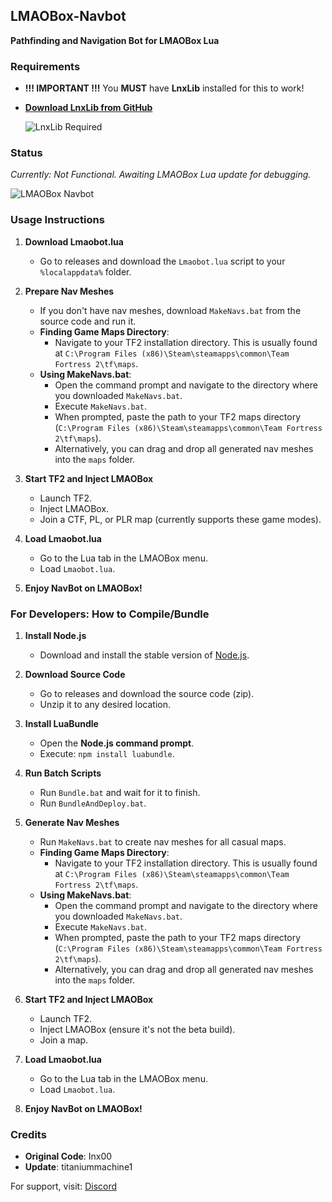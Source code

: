 ## LMAOBox-Navbot
**Pathfinding and Navigation Bot for LMAOBox Lua**

### Requirements
- **!!! IMPORTANT !!!** You **MUST** have **LnxLib** installed for this to work! 
- **[Download LnxLib from GitHub](https://github.com/lnx00/Lmaobox-Library/releases/latest)**
  
  ![LnxLib Required](https://dummyimage.com/600x200/ff0000/ffffff&text=**YOU+MUST+HAVE+LNXLIB+INSTALLED!**)

### Status
*Currently: Not Functional. Awaiting LMAOBox Lua update for debugging.*

![LMAOBox Navbot](https://cdn.discordapp.com/attachments/1200832181547847750/1210581139346030703/306752016-fdfc25e6-766d-4088-ab1a-21d99a5c2d8b.png?ex=665c758b&is=665b240b&hm=98309ad6691c7ab57c3e0c708e9d949cb00e63b17ef1705f7ae04fd7c20f941f&)

### Usage Instructions

1. **Download Lmaobot.lua**
   - Go to releases and download the `Lmaobot.lua` script to your `%localappdata%` folder.

2. **Prepare Nav Meshes**
   - If you don't have nav meshes, download `MakeNavs.bat` from the source code and run it.
   - **Finding Game Maps Directory**:
     - Navigate to your TF2 installation directory. This is usually found at `C:\Program Files (x86)\Steam\steamapps\common\Team Fortress 2\tf\maps`.
   - **Using MakeNavs.bat**:
     - Open the command prompt and navigate to the directory where you downloaded `MakeNavs.bat`.
     - Execute `MakeNavs.bat`.
     - When prompted, paste the path to your TF2 maps directory (`C:\Program Files (x86)\Steam\steamapps\common\Team Fortress 2\tf\maps`).
     - Alternatively, you can drag and drop all generated nav meshes into the `maps` folder.

3. **Start TF2 and Inject LMAOBox**
   - Launch TF2.
   - Inject LMAOBox.
   - Join a CTF, PL, or PLR map (currently supports these game modes).

4. **Load Lmaobot.lua**
   - Go to the Lua tab in the LMAOBox menu.
   - Load `Lmaobot.lua`.

5. **Enjoy NavBot on LMAOBox!**

### For Developers: How to Compile/Bundle

1. **Install Node.js**
   - Download and install the stable version of [Node.js](https://nodejs.org/).

2. **Download Source Code**
   - Go to releases and download the source code (zip).
   - Unzip it to any desired location.

3. **Install LuaBundle**
   - Open the **Node.js command prompt**.
   - Execute: `npm install luabundle`.

4. **Run Batch Scripts**
   - Run `Bundle.bat` and wait for it to finish.
   - Run `BundleAndDeploy.bat`.

5. **Generate Nav Meshes**
   - Run `MakeNavs.bat` to create nav meshes for all casual maps.
   - **Finding Game Maps Directory**:
     - Navigate to your TF2 installation directory. This is usually found at `C:\Program Files (x86)\Steam\steamapps\common\Team Fortress 2\tf\maps`.
   - **Using MakeNavs.bat**:
     - Open the command prompt and navigate to the directory where you downloaded `MakeNavs.bat`.
     - Execute `MakeNavs.bat`.
     - When prompted, paste the path to your TF2 maps directory (`C:\Program Files (x86)\Steam\steamapps\common\Team Fortress 2\tf\maps`).
     - Alternatively, you can drag and drop all generated nav meshes into the `maps` folder.

6. **Start TF2 and Inject LMAOBox**
   - Launch TF2.
   - Inject LMAOBox (ensure it's not the beta build).
   - Join a map.

7. **Load Lmaobot.lua**
   - Go to the Lua tab in the LMAOBox menu.
   - Load `Lmaobot.lua`.

8. **Enjoy NavBot on LMAOBox!**

### Credits
- **Original Code**: Inx00
- **Update**: titaniummachine1

For support, visit: [Discord](https://dsc.gg/rosnehook)
